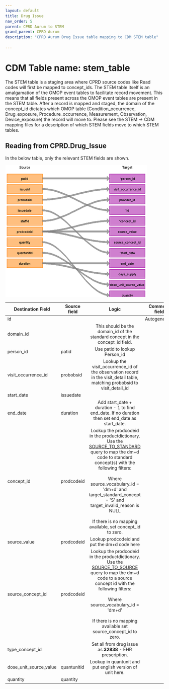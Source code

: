 ```yaml
---
layout: default
title: Drug Issue
nav_order: 5
parent: CPRD Aurum to STEM
grand_parent: CPRD Aurum
description: "CPRD Aurum Drug Issue table mapping to CDM STEM table"

---
```


# CDM Table name: stem_table

The STEM table is a staging area where CPRD source codes like Read codes will first be mapped to concept_ids. The STEM table itself is an amalgamation of the OMOP event tables to facilitate record movement. This means that all fields present across the OMOP event tables are present in the STEM table. After a record is mapped and staged, the domain of the concept_id dictates which OMOP table (Condition_occurrence, Drug_exposure, Procedure_occurrence, Measurement, Observation, Device_exposure) the record will move to. Please see the STEM -> CDM mapping files for a description of which STEM fields move to which STEM tables. 

## Reading from CPRD.Drug_Issue

In the below table, only the relevant STEM fields are shown. 

![](images/aurum_stem_drug_issue.png)

| Destination Field | Source field | Logic | Comment field |
| --- | --- | :---: | --- |
| id |  |  | Autogenerate |
| domain_id |  | This should be the domain_id of the standard concept in the concept_id field. |  |
| person_id | patid | Use patid to lookup Person_id |  |
| visit_occurrence_id | probobsid | Lookup the visit_occurrence_id of the observation record in the visit_detail table, matching probobsid to visit_detail_id |  |
| start_date | issuedate |  |  |
| end_date | duration | Add start_date + duration - 1 to find end_date. If no duration then set end_date as start_date. | | 
| concept_id | prodcodeid | Lookup the prodcodeid in the productdictionary. Use the [SOURCE_TO_STANDARD](https://github.com/OHDSI/ETL-LambdaBuilder/blob/master/docs/Standard%20Queries/SOURCE_TO_STANDARD.sql) query to map the dm+d code to standard concept(s) with the following filters: <br> <br>  Where source_vocabulary_id = 'dm+d'  and target_standard_concept = 'S'  and target_invalid_reason is NULL<br><br> If there is no mapping available, set concept_id to zero.  |  |
| source_value | prodcodeid | Lookup prodcodeid and put the dm+d code here|  |
| source_concept_id | prodcodeid | Lookup the prodcodeid in the productdictionary.     Use the [SOURCE_TO_SOURCE](https://github.com/OHDSI/ETL-LambdaBuilder/blob/master/docs/Standard%20Queries/SOURCE_TO_SOURCE.sql) query to map the dm+d code to a source concept id with the following filters:<br><br> Where source_vocabulary_id = 'dm+d' <br><br> If there is no mapping available set source_concept_id to zero. | |
| type_concept_id |  | Set all from drug issue as **32838** - EHR prescription. |  |
| dose_unit_source_value | quantunitid | Lookup in quantunit and put english version of unit here.|
| quantity | quantity | |

